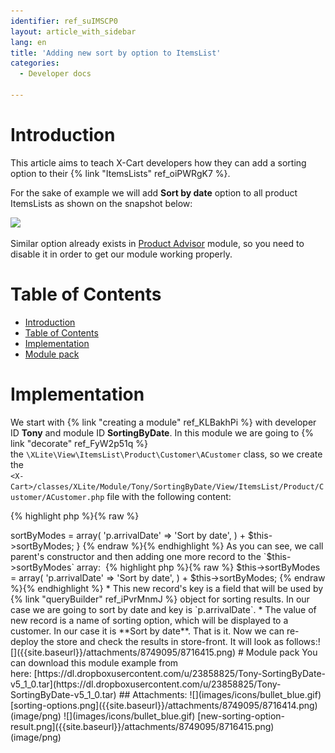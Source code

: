 ```yaml
---
identifier: ref_suIMSCP0
layout: article_with_sidebar
lang: en
title: 'Adding new sort by option to ItemsList'
categories:
  - Developer docs

---
```



# Introduction

This article aims to teach X-Cart developers how they can add a sorting option to their {% link "ItemsLists" ref_oiPWRgK7 %}.

For the sake of example we will add **Sort by date** option to all product ItemsLists as shown on the snapshot below:

![]({{site.baseurl}}/attachments/8749095/8716414.png)

Similar option already exists in [Product Advisor](http://www.x-cart.com/extensions/addons/product-advisor.html) module, so you need to disable it in order to get our module working properly.

# Table of Contents

*   [Introduction](#introduction)
*   [Table of Contents](#table-of-contents)
*   [Implementation](#implementation)
*   [Module pack](#module-pack)

# Implementation

We start with {% link "creating a module" ref_KLBakhPi %} with developer ID **Tony** and module ID **SortingByDate**. In this module we are going to {% link "decorate" ref_FyW2p51q %} the `\XLite\View\ItemsList\Product\Customer\ACustomer` class, so we create the  
`<X-Cart>/classes/XLite/Module/Tony/SortingByDate/View/ItemsList/Product/Customer/ACustomer.php` file with the following content: 

{% highlight php %}{% raw %}
<?php
// vim: set ts=4 sw=4 sts=4 et:

namespace XLite\Module\Tony\SortingByDate\View\ItemsList\Product\Customer;

/**
 * ACustomer
 */
abstract class ACustomer extends \XLite\View\ItemsList\Product\Customer\ACustomer implements \XLite\Base\IDecorator
{
}
{% endraw %}{% endhighlight %}

Adding of new sorting option is as easy as changing the `__construct()` method in this class:

{% highlight php %}{% raw %}
    public function __construct(array $params = array())
    {
        parent::__construct($params);

        $this->sortByModes = array(
            'p.arrivalDate' => 'Sort by date',
        ) + $this->sortByModes;
    }
{% endraw %}{% endhighlight %}

As you can see, we call parent's constructor and then adding one more record to the `$this->sortByModes` array: 

{% highlight php %}{% raw %}
		$this->sortByModes = array(
            'p.arrivalDate' => 'Sort by date',
        ) + $this->sortByModes;
{% endraw %}{% endhighlight %}

*   This new record's key is a field that will be used by {% link "queryBuilder" ref_iPvrMnmJ %} object for sorting results. In our case we are going to sort by date and key is `p.arrivalDate`.
*   The value of new record is a name of sorting option, which will be displayed to a customer. In our case it is **Sort by date**.

That is it. Now we can re-deploy the store and check the results in store-front. It will look as follows:![]({{site.baseurl}}/attachments/8749095/8716415.png)

# Module pack

You can download this module example from here: [https://dl.dropboxusercontent.com/u/23858825/Tony-SortingByDate-v5_1_0.tar](https://dl.dropboxusercontent.com/u/23858825/Tony-SortingByDate-v5_1_0.tar)

## Attachments:

![](images/icons/bullet_blue.gif) [sorting-options.png]({{site.baseurl}}/attachments/8749095/8716414.png) (image/png)  
![](images/icons/bullet_blue.gif) [new-sorting-option-result.png]({{site.baseurl}}/attachments/8749095/8716415.png) (image/png)